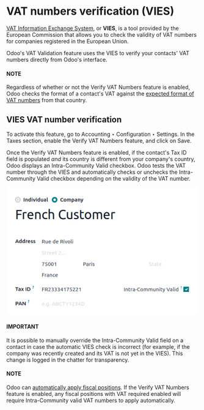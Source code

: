 # VAT numbers verification (VIES)

[VAT Information Exchange System](https://ec.europa.eu/taxation_customs/vies/#/vat-validation), or
**VIES**, is a tool provided by the European Commission that allows you to check the validity of VAT
numbers for companies registered in the European Union.

Odoo's VAT Validation feature uses the VIES to verify your contacts' VAT numbers directly from
Odoo's interface.

#### NOTE
Regardless of whether or not the Verify VAT Numbers feature is enabled, Odoo checks the format of
a contact's VAT against the [expected format of VAT numbers](https://en.wikipedia.org/wiki/VAT_identification_number) from that country.

## VIES VAT number verification

To activate this feature, go to Accounting ‣ Configuration ‣ Settings. In the
Taxes section, enable the Verify VAT Numbers feature, and click on
Save.

Once the Verify VAT Numbers feature is enabled, if the contact's Tax ID
field is populated *and* its country is different from your company's country, Odoo displays an
Intra-Community Valid checkbox. Odoo tests the VAT number through the VIES and
automatically checks or unchecks the Intra-Community Valid checkbox depending on the
validity of the VAT number.

![Intra-community valid checkbox on the contact record](../../../../.gitbook/assets/intra-community-valid.png)

#### IMPORTANT
It is possible to manually override the Intra-Community Valid field on a contact in
case the automatic VIES check is incorrect (for example, if the company was recently created and
its VAT is not yet in the VIES). This change is logged in the chatter for transparency.

#### NOTE
Odoo can [automatically apply fiscal positions](applications/finance/accounting/taxes/fiscal_positions.md#fiscal-positions-automatic). If the Verify VAT
Numbers feature is enabled, any fiscal positions with VAT required enabled will require
Intra-Community valid VAT numbers to apply automatically.
